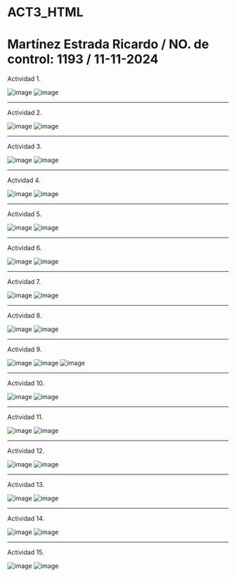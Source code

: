# ACT3_HTML
# Martínez Estrada Ricardo / NO. de control: 1193 / 11-11-2024

Actividad 1.

![image](https://github.com/user-attachments/assets/35b838a6-64cc-4694-9c46-4a497397ee5c)
![image](https://github.com/user-attachments/assets/b48c0440-d141-420b-9163-81d2b1d1cdc7)

--------------------------------

Actividad 2.

![image](https://github.com/user-attachments/assets/71110e88-dc10-4f1c-a2f5-a95907c27f66)
![image](https://github.com/user-attachments/assets/114ffaa5-ef94-4b34-94a0-bdc8f4540784)

--------------------------------

Actividad 3.

![image](https://github.com/user-attachments/assets/6607435d-f2bd-4559-9895-a4ea37c08439)
![image](https://github.com/user-attachments/assets/2fa96f9b-9bc7-46d7-aca1-42e449543adc)

--------------------------------

Actvidad 4.

![image](https://github.com/user-attachments/assets/af941a35-dc45-4627-ab44-bcbec697f932)
![image](https://github.com/user-attachments/assets/ab89635d-04ce-48cc-959d-193fe8100bc2)

--------------------------------

Actividad 5.

![image](https://github.com/user-attachments/assets/7e72ba33-6111-442d-9ae6-2255dba205a7)
![image](https://github.com/user-attachments/assets/d9aac01a-1667-491e-af58-035db4946644)

--------------------------------

Actividad 6.

![image](https://github.com/user-attachments/assets/c5417462-cf13-4e75-9ecb-fd4a26ce692c)
![image](https://github.com/user-attachments/assets/33427c94-a5bd-4731-a0c6-8e7bccf86f34)

--------------------------------

Actividad 7.

![image](https://github.com/user-attachments/assets/b775e85d-8c09-47a8-8c6b-881acfd980eb)
![image](https://github.com/user-attachments/assets/ccb946a2-b3b1-4e34-9547-65ff731d8303)

--------------------------------

Actividad 8.

![image](https://github.com/user-attachments/assets/017bf2bd-5703-43da-bb5d-a2b4cc6c8d57)
![image](https://github.com/user-attachments/assets/a17351c4-0fc0-4402-b65c-1eb6b5cba6a0)

--------------------------------

Actividad 9.

![image](https://github.com/user-attachments/assets/9732bbe5-fdcf-4fae-89af-70ed178fc837)
![image](https://github.com/user-attachments/assets/627ce854-31b5-41b6-a240-1a77c63f8ffb)
![image](https://github.com/user-attachments/assets/a20e8dea-bd56-486d-9ef3-561b586821f1)

--------------------------------

Actividad 10.

![image](https://github.com/user-attachments/assets/cf068058-99d8-4e2b-bca6-eb934c45c4fa)
![image](https://github.com/user-attachments/assets/6338cacb-f5cd-4222-b764-b3296137828c)

--------------------------------

Actividad 11.

![image](https://github.com/user-attachments/assets/8ef42424-0a8f-4ec2-a03a-a47bd1adfe8d)
![image](https://github.com/user-attachments/assets/1ec82350-3bfd-4449-871c-0e48f1f1300d)

--------------------------------

Actividad 12.

![image](https://github.com/user-attachments/assets/903fc10d-8b6c-4c5d-a8d1-946ac414c227)
![image](https://github.com/user-attachments/assets/1fe0b021-4277-4fba-9911-80cb3c9fe19b)

--------------------------------

Actividad 13.

![image](https://github.com/user-attachments/assets/bcc07d3a-5938-4226-95f6-d3f81db8b4a3)
![image](https://github.com/user-attachments/assets/05f3328c-5348-46d7-b240-d244c7879722)

--------------------------------

Actividad 14.

![image](https://github.com/user-attachments/assets/de4ecdce-4b36-45ad-8363-1821e892ea61)
![image](https://github.com/user-attachments/assets/628ecd53-d136-402a-92f2-a342159b2888)

--------------------------------

Actividad 15.

![image](https://github.com/user-attachments/assets/f182151f-e4cb-418b-8676-03340ad71a28)
![image](https://github.com/user-attachments/assets/365d3911-380f-489b-b024-1f906cd9877a)

